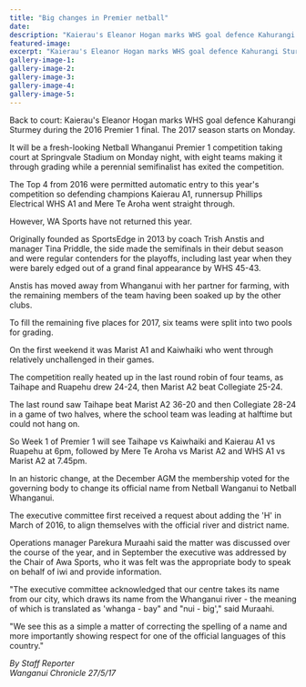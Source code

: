 ```yaml
---
title: "Big changes in Premier netball"
date: 
description: "Kaierau's Eleanor Hogan marks WHS goal defence Kahurangi Sturmey during the 2016 Premier 1 final..."
featured-image: 
excerpt: "Kaierau's Eleanor Hogan marks WHS goal defence Kahurangi Sturmey during the 2016 Premier 1 final. The 2017 season starts on Monday."
gallery-image-1: 
gallery-image-2: 
gallery-image-3: 
gallery-image-4: 
gallery-image-5: 
---
```


<p><span>Back to court: Kaierau's Eleanor Hogan marks WHS goal defence Kahurangi Sturmey during the 2016 Premier 1 final. The 2017 season starts on Monday.</span></p>
<p>It will be a fresh-looking Netball Whanganui Premier 1 competition taking court at Springvale Stadium on Monday night, with eight teams making it through grading while a perennial semifinalist has exited the competition.</p>
<p>The Top 4 from 2016 were permitted automatic entry to this year's competition so defending champions Kaierau A1, runnersup Phillips Electrical WHS A1 and Mere Te Aroha went straight through.</p>
<p>However, WA Sports have not returned this year.</p>
<p>Originally founded as SportsEdge in 2013 by coach Trish Anstis and manager Tina Priddle, the side made the semifinals in their debut season and were regular contenders for the playoffs, including last year when they were barely edged out of a grand final appearance by WHS 45-43.</p>
<p>Anstis has moved away from Whanganui with her partner for farming, with the remaining members of the team having been soaked up by the other clubs.</p>
<p>To fill the remaining five places for 2017, six teams were split into two pools for grading.</p>
<p>On the first weekend it was Marist A1 and Kaiwhaiki who went through relatively unchallenged in their games.</p>
<p>The competition really heated up in the last round robin of four teams, as Taihape and Ruapehu drew 24-24, then Marist A2 beat Collegiate 25-24.</p>
<p>The last round saw Taihape beat Marist A2 36-20 and then Collegiate 28-24 in a game of two halves, where the school team was leading at halftime but could not hang on.&nbsp;</p>
<p>So Week 1 of Premier 1 will see Taihape vs Kaiwhaiki and Kaierau A1 vs Ruapehu at 6pm, followed by Mere Te Aroha vs Marist A2 and WHS A1 vs Marist A2 at 7.45pm.</p>
<p>In an historic change, at the December AGM the membership voted for the governing body to change its official name from Netball Wanganui to Netball Whanganui.</p>
<p>The executive committee first received a request about adding the 'H' in March of 2016, to align themselves with the official river and district name.</p>
<p>Operations manager Parekura Muraahi said the matter was discussed over the course of the year, and in September the executive was addressed by the Chair of Awa Sports, who it was felt was the appropriate body to speak on behalf of iwi and provide information.</p>
<p>"The executive committee acknowledged that our centre takes its name from our city, which draws its name from the Whanganui river - the meaning of which is translated as 'whanga - bay" and "nui - big'," said Muraahi.</p>
<p>"We see this as a simple a matter of correcting the spelling of a name and more importantly showing respect for one of the official languages of this country."</p>
<p class="clear syndicator"><em>By Staff Reporter</em><br /><em>Wanganui Chronicle 27/5/17</em></p>

